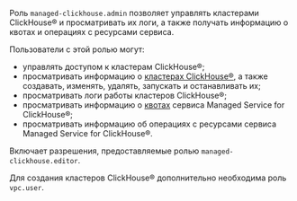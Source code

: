 Роль `managed-clickhouse.admin` позволяет управлять кластерами ClickHouse® и просматривать их логи, а также получать информацию о квотах и операциях с ресурсами сервиса.

Пользователи с этой ролью могут:
* управлять доступом к кластерам ClickHouse®;
* просматривать информацию о [кластерах ClickHouse®](../../managed-clickhouse/concepts/index.md), а также создавать, изменять, удалять, запускать и останавливать их;
* просматривать логи работы кластеров ClickHouse®;
* просматривать информацию о [квотах](../../managed-clickhouse/concepts/limits.md#mch-quotas) сервиса Managed Service for ClickHouse®;
* просматривать информацию об операциях с ресурсами сервиса Managed Service for ClickHouse®.

Включает разрешения, предоставляемые ролью `managed-clickhouse.editor`.

Для создания кластеров ClickHouse® дополнительно необходима роль `vpc.user`.